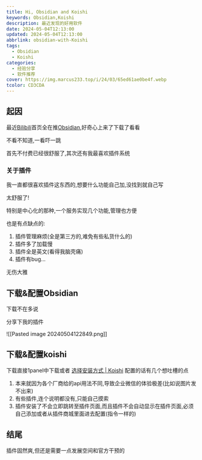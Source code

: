 ```yaml
---
title: Hi, Obsidian and Koishi
keywords: Obsidian,Koishi
description: 最近发现的好用软件
date: 2024-05-04T12:13:00
updated: 2024-05-04T12:13:00
abbrlink: obsidian-with-Koishi
tags:
  - Obsidian
  - Koishi
categories:
  - 经验分享
  - 软件推荐
cover: https://img.marcus233.top/i/24/03/65ed61ae0be4f.webp
tcolor: CD3CDA
---
```

## 起因

最近[Bilibili](https://www.bilibili.com/)首页全在推[Obsidian](https://obsidian.md/),好奇心上来了下载了看看

不看不知道,一看吓一跳

首先不付费已经很舒服了,其次还有我最喜欢插件系统

### 关于插件

我一直都很喜欢插件这东西的,想要什么功能自己加,没找到就自己写

太舒服了!

特别是中心化的那种,一个服务实现几个功能,管理也方便

也是有点缺点的:

1. 插件管理麻烦(全是第三方的,难免有些私货什么的)
2. 插件多了加载慢
3. 插件全是英文(看得我脑壳痛)
4. 插件有bug...

无伤大雅

## 下载&配置Obsidian

下载不在多说

分享下我的插件

![[Pasted image 20240504122849.png]]

## 下载&配置koishi

下载直接1panel中下载或者 [选择安装方式 | Koishi](https://koishi.chat/zh-CN/manual/starter/)
配置的话有几个想吐槽的点
1. 本来就因为各个厂商给的api用法不同,导致企业微信的体验极差(比如说图片发不出来)
2. 有些插件,连个说明都没有,只能自己摸索
3. 插件安装了不会立即跳转至插件页面,而且插件不会自动显示在插件页面,必须自己添加或者从插件商城里面进去配置(指令一样的)

## 结尾

插件固然爽,但还是需要一点发展空间和官方干预的
